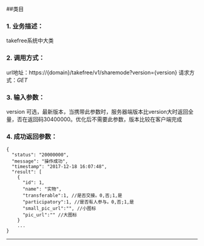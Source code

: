 ##类目
### 1. 业务描述：
takefree系统中大类

### 2. 调用方式：
url地址：https://{domain}/takefree/v1/sharemode?version={version}
请求方式：*GET*

### 3. 输入参数：
version 可选，最新版本，当携带此参数时，服务器端版本比version大时返回全量，否在返回码30400000。优化后不需要此参数，版本比较在客户端完成

### 4. 成功返回参数：
```
{
  "status": "20000000",
  "message": "操作成功",
  "timestamp": "2017-12-18 16:07:48",
  "result": [
    {
      "id": 1,
      "name": "实物",
      "transferable":1, //是否交接。0,否;1,是
      "participatory":1, //是否有人参与。0,否;1,是
      "small_pic_url":"", //小图标
      "pic_url":"" //大图标
    }
    ...
}
```
***
